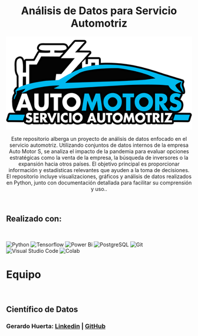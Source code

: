<h1 align = "center"> Análisis de Datos para Servicio Automotriz </h1>


![Imagen no encontrada](src/logo.png)



<p align = "center"> Este repositorio alberga un proyecto de análisis de datos enfocado en el servicio automotriz. Utilizando conjuntos de datos internos de la empresa Auto Motor S, se analiza el impacto de la pandemia para evaluar opciones estratégicas como la venta de la empresa, la búsqueda de inversores o la expansión hacia otros países. El objetivo principal es proporcionar información y estadísticas relevantes que ayuden a la toma de decisiones. El repositorio incluye visualizaciones, gráficos y análisis de datos realizados en Python, junto con documentación detallada para facilitar su comprensión y uso..</p>

<br/>

## Realizado con:

<br/>

![Python](https://img.shields.io/badge/Python-3776AB?style=for-the-badge&logo=python&logoColor=white)
![Tensorflow](https://img.shields.io/badge/TensorFlow-FF6F00?style=for-the-badge&logo=tensorflow&logoColor=white)
![Power Bi](https://img.shields.io/badge/power_bi-F2C811?style=for-the-badge&logo=powerbi&logoColor=black)
![PostgreSQL](https://img.shields.io/badge/PostgreSQL-316192?style=for-the-badge&logo=postgresql&logoColor=white)
![Git](https://img.shields.io/badge/git-%23F05033.svg?style=for-the-badge&logo=git&logoColor=white)
![Visual Studio Code](https://img.shields.io/badge/Visual%20Studio%20Code-0078d7.svg?style=for-the-badge&logo=visual-studio-code&logoColor=white)
![Colab](https://img.shields.io/badge/Colab-F9AB00?style=for-the-badge&logo=googlecolab&color=525252)
<br/>


# Equipo

<br/>

## Científico de Datos

### Gerardo Huerta: [Linkedin]() | [GitHub](https://github.com/Gerardo-Huerta-Esc) 

